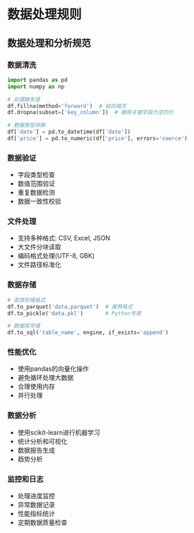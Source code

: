 # 数据处理规则

## 数据处理和分析规范

### 数据清洗
```python
import pandas as pd
import numpy as np

# 处理缺失值
df.fillna(method='forward')  # 前向填充
df.dropna(subset=['key_column'])  # 删除关键字段为空的行

# 数据类型转换
df['date'] = pd.to_datetime(df['date'])
df['price'] = pd.to_numeric(df['price'], errors='coerce')
```

### 数据验证
- 字段类型检查
- 数值范围验证
- 重复数据检测
- 数据一致性校验

### 文件处理
- 支持多种格式: CSV, Excel, JSON
- 大文件分块读取
- 编码格式处理(UTF-8, GBK)
- 文件路径标准化

### 数据存储
```python
# 高效存储格式
df.to_parquet('data.parquet')  # 推荐格式
df.to_pickle('data.pkl')       # Python专用

# 数据库存储
df.to_sql('table_name', engine, if_exists='append')
```

### 性能优化
- 使用pandas的向量化操作
- 避免循环处理大数据
- 合理使用内存
- 并行处理

### 数据分析
- 使用scikit-learn进行机器学习
- 统计分析和可视化
- 数据报告生成
- 趋势分析

### 监控和日志
- 处理进度监控
- 异常数据记录
- 性能指标统计
- 定期数据质量检查 